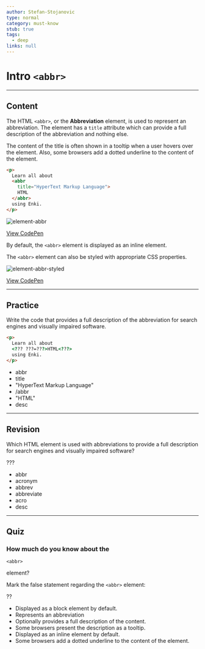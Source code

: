 ```yaml
---
author: Stefan-Stojanovic
type: normal
category: must-know
stub: true
tags:
  - deep
links: null
---
```


# Intro `<abbr>`


---

## Content

The HTML `<abbr>`, or the **Abbreviation** element, is used to represent an abbreviation. The element has a `title` attribute which can provide a full description of the abbreviation and nothing else.

The content of the title is often shown in a tooltip when a user hovers over the element.  Also, some browsers add a dotted underline to the content of the element.

```html
<p>
  Learn all about
  <abbr
    title="HyperText Markup Language">
    HTML
  </abbr>
  using Enki.
</p>
```

![element-abbr](https://img.enkipro.com/354c74ec25bd957e4c11c5fe046b6135.png)

[View CodePen](https://codepen.io/enkidevs/pen/rrjOGv)

By default, the `<abbr>` element is displayed as an inline element.

The `<abbr>` element can also be styled with appropriate CSS properties.

![element-abbr-styled](https://img.enkipro.com/d158abd28bef73f7d126f2a9ce082dd1.png)

[View CodePen](https://codepen.io/enkidevs/pen/rKQEEK)


---

## Practice

Write the code that provides a full description of the abbreviation for search engines and visually impaired software.

```html
<p>
  Learn all about
  <??? ???=???>HTML<???>
  using Enki.
</p>
```

- abbr
- title
- "HyperText Markup Language"
- /abbr
- "HTML"
- desc


---

## Revision

Which HTML element is used with abbreviations to provide a full description for search engines and visually impaired software?

???

- abbr
- acronym
- abbrev
- abbreviate
- acro
- desc

---

## Quiz

### How much do you know about the


`<abbr>`

 element?

Mark the false statement regarding the `<abbr>` element:

??

- Displayed as a block element by default.
- Represents an abbreviation
- Optionally provides a full description of the content.
- Some browsers present the description as a tooltip.
- Displayed as an inline element by default.
- Some browsers add a dotted underline to the content of the element.

